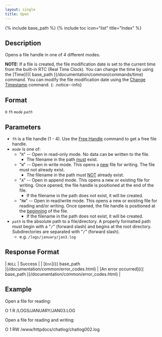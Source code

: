 ```yaml
---
layout: single
title: Open
---
```

{% include base_path %}
{% include toc icon="list" title="Index" %}

## Description

Opens a file handle in one of 4 different modes.

**NOTE:** If a file is created, the file modification date is set to the current time from the built-in RTC (Real Time Clock).  You can change the time by using the [Time]({{ base_path }}/documentation/common/commands/time) command.  You can modify the file modification date using the [Change Timestamp](change_timestamp) command.
{: .notice--info}

## Format

`O` *`fh`* *`mode`* *`path`*

## Parameters

  * *`fh`* is a file handle (1 - 4).  Use the [Free Handle](free_handle) command to get a free file handle.
  * *`mode`* is one of:
    * "`R`" -- Open in read-only mode.  No data can be written to the file.
      * <span class="notice--danger">The filename in the path <u>must</u> exist.</span>
    * "`W`" -- Open in write mode.  This opens a <u>new</u> file for writing.  The file must not already exist.
      * <span class="notice--danger">The filename in the path must <u>NOT</u> already exist.</span>
    * "`A`" -- Open in append mode.  This opens a new or existing file for writing.  Once opened, the file handle is positioned at the end of the file.
      * <span class="notice--danger">If the filename in the path does not exist, it will be created.</span>
    * "`RW`" -- Open in read/write mode.  This opens a new or existing file for reading and/or writing.  Once opened, the file handle is positioned at the <u>beginning</u> of the file.
      * <span class="notice--danger">If the filename in the path does not exist, it will be created.</span>
  * *`path`* is the absolute path to a file/directory.  A properly formatted path must begin with a "`/`" (forward slash) and begins at the root directory.  Subdirectories are separated with "`/`" (forward slash).
    * e.g. `/logs/january/jan3.log`

## Response Format

| *`NULL`* | Success |
| [`Enn`]({{ base_path }}/documentation/common/error_codes.html) | [An error occurred]({{ base_path }}/documentation/common/error_codes.html) |

## Example

Open a file for reading:

<div class="wrap wrap_example wrap_monospace">
<div class="wrap wrap_host_command">O 1 R /LOGS/JANUARY/JAN03.LOG</div>
</div>

Open a file for reading and writing:

<div class="wrap wrap_example wrap_monospace">
<div class="wrap wrap_host_command">O 1 RW /www/httpdocs/chatlog/chatlog002.log</div>
</div>

